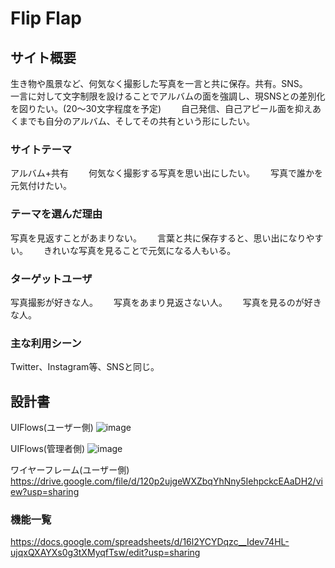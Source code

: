 # Flip Flap

## サイト概要
生き物や風景など、何気なく撮影した写真を一言と共に保存。共有。SNS。　　
一言に対して文字制限を設けることでアルバムの面を強調し、現SNSとの差別化を図りたい。(20～30文字程度を予定)　　
自己発信、自己アピール面を抑えあくまでも自分のアルバム、そしてその共有という形にしたい。　　

### サイトテーマ
アルバム+共有　　
何気なく撮影する写真を思い出にしたい。　　
写真で誰かを元気付けたい。　　

### テーマを選んだ理由
写真を見返すことがあまりない。　　
言葉と共に保存すると、思い出になりやすい。　　
きれいな写真を見ることで元気になる人もいる。　　

### ターゲットユーザ
写真撮影が好きな人。　　
写真をあまり見返さない人。　　
写真を見るのが好きな人。　　

### 主な利用シーン
Twitter、Instagram等、SNSと同じ。

## 設計書
UIFlows(ユーザー側)
![image](https://user-images.githubusercontent.com/61011568/81190967-6e629200-8ff3-11ea-805b-5ad519f909d2.png)

UIFlows(管理者側)
![image](https://user-images.githubusercontent.com/61011568/81072792-a5687300-8f21-11ea-8c17-2d2421df6c84.png)

ワイヤーフレーム(ユーザー側)　　
https://drive.google.com/file/d/120p2ujgeWXZbqYhNny5IehpckcEAaDH2/view?usp=sharing

### 機能一覧
https://docs.google.com/spreadsheets/d/16l2YCYDqzc__Idev74HL-ujqxQXAYXs0g3tXMyqfTsw/edit?usp=sharing
